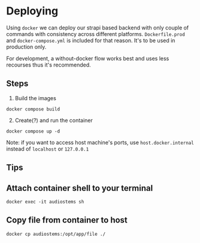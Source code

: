 # Deploying

Using `docker` we can deploy our strapi based backend with only couple of commands with consistency across different platforms. `Dockerfile.prod` and `docker-compose.yml` is included for that reason. It's to be used in production only.

For development, a without-docker flow works best and uses less recourses thus it's recommended.

## Steps

1. Build the images

```
docker compose build
```

2. Create(?) and run the container

```
docker compose up -d
```

Note: if you want to access host machine's ports, use `host.docker.internal` instead of `localhost` or `127.0.0.1`

## Tips

## Attach container shell to your terminal

```
docker exec -it audiostems sh
```

## Copy file from container to host

```
docker cp audiostems:/opt/app/file ./
```
